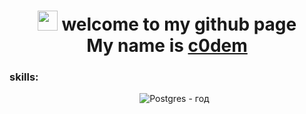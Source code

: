 <h1 align="center">
  <img src="https://github.com/blackcater/blackcater/raw/main/images/Hi.gif" height="32"/> 
   welcome to my github page <br> My name is 
  <a href="https://t.me/c0dembot" target="_blank">c0dem</a>
</h1>

<h3>skills:</h3>
<ul>
  <p style="text-align: center;"><img src="https://img.shields.io/badge/postgres-%23316192.svg?style=for-the-badge&logo=postgresql&logoColor=white" alt="Postgres"> - год</p>
</ul>


